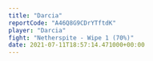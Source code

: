 ```yaml
---
title: "Darcia"
reportCode: "A46Q8G9CDrYTftdK"
player: "Darcia"
fight: "Netherspite - Wipe 1 (70%)"
date: 2021-07-11T18:57:14.471000+00:00
---
```

